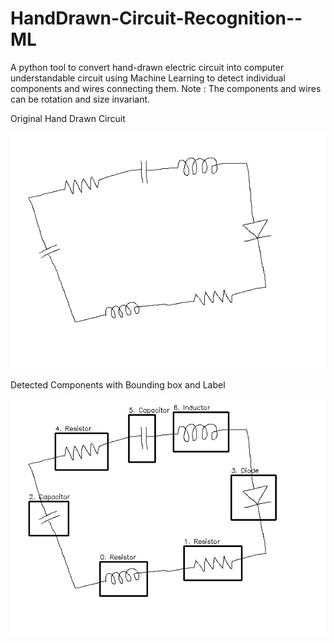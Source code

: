 # HandDrawn-Circuit-Recognition--ML
A python tool to convert hand-drawn electric circuit into computer understandable circuit using Machine Learning to detect individual components and wires connecting them.
Note : The components and wires can be rotation and size invariant.


Original Hand Drawn Circuit

![alt text](https://github.com/anant-k-singh/HandDrawn-Circuit-Recognition--ML/blob/master/original%20Circuit.png)

Detected Components with Bounding box and Label

![alt text](https://github.com/anant-k-singh/HandDrawn-Circuit-Recognition--ML/blob/master/Recognised%20Circuit.png)
